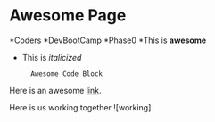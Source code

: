 # Awesome Page

*Coders
*DevBootCamp
*Phase0
*This is **awesome**

* This is _italicized_

        Awesome Code Block

Here is an awesome [link](www.devbootcamp.com).

Here is us working together ![working]